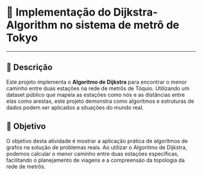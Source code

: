 #  🚂 Implementação do Dijkstra-Algorithm no sistema de metrô de Tokyo
---
## 📖 Descrição 
Este projeto implementa o **Algoritmo de Dijkstra** para encontrar o menor caminho entre duas estações na rede de metrôs de Tóquio. Utilizando um dataset público que mapeia as estações como nós e as distâncias entre elas como arestas, este projeto demonstra como algoritmos e estruturas de dados podem ser aplicados a situações do mundo real.
## 🎯 Objetivo 
O objetivo desta atividade é mostrar a aplicação prática de algoritmos de grafos na solução de problemas reais. Ao utilizar o Algoritmo de Dijkstra, podemos calcular o menor caminho entre duas estações específicas, facilitando o planejamento de viagens e a compreensão da topologia da rede de metrôs.



